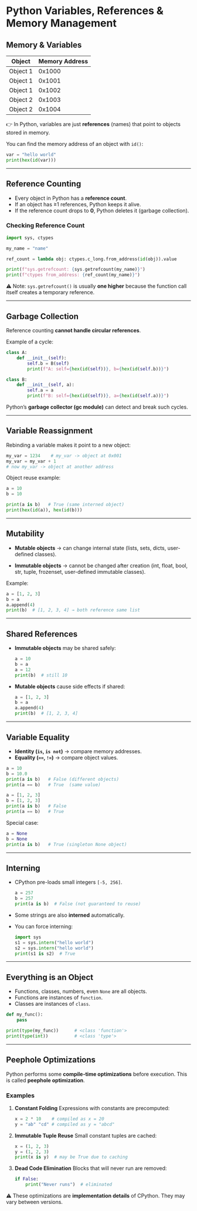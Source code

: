 # Python Variables, References & Memory Management

## Memory & Variables

| Object   | Memory Address |
| -------- | -------------- |
| Object 1 | 0x1000         |
| Object 1 | 0x1001         |
| Object 1 | 0x1002         |
| Object 2 | 0x1003         |
| Object 2 | 0x1004         |

👉 In Python, variables are just **references** (names) that point to objects stored in memory.

You can find the memory address of an object with `id()`:

```python
var = "hello world"
print(hex(id(var)))
```

---

## Reference Counting

- Every object in Python has a **reference count**.
- If an object has ≥1 references, Python keeps it alive.
- If the reference count drops to **0**, Python deletes it (garbage collection).

### Checking Reference Count

```python
import sys, ctypes

my_name = "name"

ref_count = lambda obj: ctypes.c_long.from_address(id(obj)).value

print(f"sys.getrefcount: {sys.getrefcount(my_name)}")
print(f"ctypes from_address: {ref_count(my_name)}")
```

⚠️ Note: `sys.getrefcount()` is usually **one higher** because the function call itself creates a temporary reference.

---

## Garbage Collection

Reference counting **cannot handle circular references**.

Example of a cycle:

```python
class A:
    def __init__(self):
        self.b = B(self)
        print(f"A: self={hex(id(self))}, b={hex(id(self.b))}")

class B:
    def __init__(self, a):
        self.a = a
        print(f"B: self={hex(id(self))}, a={hex(id(self.a))}")
```

Python’s **garbage collector (gc module)** can detect and break such cycles.

---

## Variable Reassignment

Rebinding a variable makes it point to a new object:

```python
my_var = 1234    # my_var -> object at 0x001
my_var = my_var + 1
# now my_var -> object at another address
```

Object reuse example:

```python
a = 10
b = 10

print(a is b)   # True (same interned object)
print(hex(id(a)), hex(id(b)))
```

---

## Mutability

- **Mutable objects** → can change internal state
  (lists, sets, dicts, user-defined classes).

- **Immutable objects** → cannot be changed after creation
  (int, float, bool, str, tuple, frozenset, user-defined immutable classes).

Example:

```python
a = [1, 2, 3]
b = a
a.append(4)
print(b)  # [1, 2, 3, 4] → both reference same list
```

---

## Shared References

- **Immutable objects** may be shared safely:

  ```python
  a = 10
  b = a
  a = 12
  print(b)  # still 10
  ```

- **Mutable objects** cause side effects if shared:

  ```python
  a = [1, 2, 3]
  b = a
  a.append(4)
  print(b)  # [1, 2, 3, 4]
  ```

---

## Variable Equality

- **Identity (`is`, `is not`)** → compare memory addresses.
- **Equality (`==`, `!=`)** → compare object values.

```python
a = 10
b = 10.0
print(a is b)   # False (different objects)
print(a == b)   # True  (same value)
```

```python
a = [1, 2, 3]
b = [1, 2, 3]
print(a is b)   # False
print(a == b)   # True
```

Special case:

```python
a = None
b = None
print(a is b)   # True (singleton None object)
```

---

## Interning

- CPython pre-loads small integers `[-5, 256]`.

  ```python
  a = 257
  b = 257
  print(a is b)  # False (not guaranteed to reuse)
  ```

- Some strings are also **interned** automatically.

- You can force interning:

  ```python
  import sys
  s1 = sys.intern("hello world")
  s2 = sys.intern("hello world")
  print(s1 is s2)  # True
  ```

---

## Everything is an Object

- Functions, classes, numbers, even `None` are all objects.
- Functions are instances of `function`.
- Classes are instances of `class`.

```python
def my_func():
    pass

print(type(my_func))      # <class 'function'>
print(type(int))          # <class 'type'>
```

---

## Peephole Optimizations

Python performs some **compile-time optimizations** before execution.
This is called **peephole optimization**.

### Examples

1. **Constant Folding**
   Expressions with constants are precomputed:

   ```python
   x = 2 * 10    # compiled as x = 20
   y = "ab" "cd" # compiled as y = "abcd"
   ```

2. **Immutable Tuple Reuse**
   Small constant tuples are cached:

   ```python
   x = (1, 2, 3)
   y = (1, 2, 3)
   print(x is y)  # may be True due to caching
   ```

3. **Dead Code Elimination**
   Blocks that will never run are removed:

   ```python
   if False:
       print("Never runs")  # eliminated
   ```

⚠️ These optimizations are **implementation details** of CPython.
They may vary between versions.
